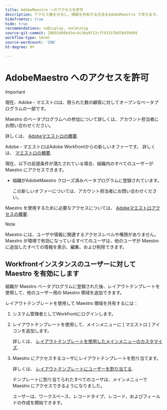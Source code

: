 ```yaml
---
title: AdobeMaestro へのアクセスを許可
description: アクセス権を付与し、情報を共有する方法をAdobeMaestro で学びます。
hidefromtoc: true
hide: true
recommendations: noDisplay, noCatalog
source-git-commit: 28602d66b43ec4c30a9f13cff43157b978439d99
workflow-type: tm+mt
source-wordcount: '288'
ht-degree: 0%

---
```



<!--update the metadata and description when we turn this article live; also, update title after Bob adds Maestro as a product-->

# AdobeMaestro へのアクセスを許可

>[!IMPORTANT]
>
>現在、Adobe・マエストロは、限られた数の顧客に対してオープンなベータプログラムの一部です。
>
>Maestro のベータプログラムへの参加について詳しくは、アカウント担当者にお問い合わせください。
>
>詳しくは、 [Adobeマエストロの概要](../maestro-overview.md).

<!-- the table will change after we implement access levels/ permissions for Maestro-->
<!-- fix the formatting on the table - some lines are way too spaced out-->

Adobe・マエストロはAdobe Workfrontからの新しいオファーです。 詳しくは、 [マエストロの概要](../maestro-overview.md).

現在、以下の前提条件が満たされている場合、組織内のすべてのユーザーが Maestro にアクセスできます。

* 組織がAdobeMaestro クローズ済みベータプログラムに登録されています。

  この新しいオファーについては、アカウント担当者にお問い合わせください。


Maestro を使用するために必要なアクセスについては、 [Adobeマエストロアクセスの概要](../access/access-overview.md).

>[!NOTE]
>
>Maestro には、ユーザや情報に関連するアクセスレベルや権限がありません。 Maestro が環境で有効になっているすべてのユーザは、他のユーザが Maestro に追加したすべての情報を表示、編集、および削除できます。

## Workfrontインスタンスのユーザーに対して Maestro を有効にします

<!--First, contact your account manager to obtain access to the current Maestro closed beta program.-->

組織が Maestro ベータプログラムに登録された後、レイアウトテンプレートを使用して、他のユーザー用の Maestro 領域を追加できます。

レイアウトテンプレートを使用して Maestro 領域を共有するには：

1. システム管理者としてWorkfrontにログインします。

1. レイアウトテンプレートを使用して、メインメニューに [ マエストロ ] アイコンを追加します。

   詳しくは、 [レイアウトテンプレートを使用したメインメニューのカスタマイズ](../../administration-and-setup/customize-workfront/use-layout-templates/customize-main-menu.md).

1. Maestro にアクセスするユーザにレイアウトテンプレートを割り当てます。

   詳しくは、 [レイアウトテンプレートにユーザーを割り当てる](../../administration-and-setup/customize-workfront/use-layout-templates/assign-users-to-layout-template.md).

   テンプレートに割り当てられたすべてのユーザは、メインメニューで Maestro にアクセスできるようになりました。

   ユーザーは、ワークスペース、レコードタイプ、レコード、およびフィールドの作成を開始できます。



